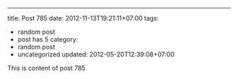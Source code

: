 ---
title: Post 785
date: 2012-11-13T19:21:11+07:00
tags:
  - random post
  - post has 5
category:
  - random post
  - uncategorized
updated: 2012-05-20T12:39:08+07:00

This is content of post 785
